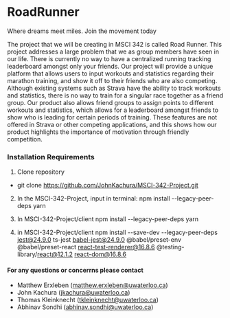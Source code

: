 # RoadRunner
Where dreams meet miles.
Join the movement today

The project that we will be creating in MSCI 342 is called Road Runner. This project addresses a large problem that we as group members have seen in our life. There is currently no way to have a centralized running tracking leaderboard amongst only your friends. Our project will provide a unique platform that allows users to input workouts and statistics regarding their marathon training, and show it off to their friends who are also competing. Although existing systems such as Strava have the ability to track workouts and statistics, there is no way to train for a singular race together as a friend group. Our product also allows friend groups to assign points to different workouts and statistics, which allows for a leaderboard amongst friends to show who is leading for certain periods of training. These features are not offered in Strava or other competing applications, and this shows how our product highlights the importance of motivation through friendly competition.

### Installation Requirements
1. Clone repository
  - git clone https://github.com/JohnKachura/MSCI-342-Project.git

2. In the MSCI-342-Project, input in terminal:
      npm install --legacy-peer-deps
      yarn

3. In MSCI-342-Project/client
      npm install --legacy-peer-deps
      yarn

4. in MSCI-342-Project/client
      npm install --save-dev --legacy-peer-deps jest@24.9.0 ts-jest babel-jest@24.9.0 @babel/preset-env @babel/preset-react react-test-renderer@16.8.6 @testing-library/react@12.1.2 react-dom@16.8.6


#### For any questions or concerrns please contact
- Matthew Erxleben (matthew.erxleben@uwaterloo.ca)
- John Kachura (jkachura@uwaterloo.ca)
- Thomas Kleinknecht (tkleinknecht@uwaterloo.ca)
- Abhinav Sondhi (abhinav.sondhi@uwaterloo.ca)

